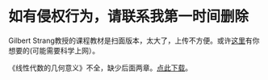 # 如有侵权行为，请联系我第一时间删除

Gilbert Strang教授的课程教材是扫面版本，太大了，上传不方便。或许[这里](http://eteka.info/ads.php?md5=ea26b078e4c78a3321ce148c8c2540bc)有你想要的(可能需要科学上网）。

《线性代数的几何意义》不全，缺少后面两章。[点此下载](http://booksdescr.org/item/index.php?md5=9f1dfb16660765286615c3c5db4a9074)。

